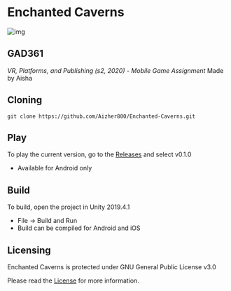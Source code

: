 # Enchanted Caverns
![img](https://imgur.com/JHaV6mc.png)

## GAD361 
_VR, Platforms, and Publishing (s2, 2020) - Mobile Game Assignment_
Made by Aisha

## Cloning
```
git clone https://github.com/Aizher800/Enchanted-Caverns.git
```
## Play

To play the current version, go to the [Releases](https://github.com/Aizher800/Enchanhted-Caverns/releases)
and select v0.1.0
*  Available for Android only

## Build

To build, open the project in Unity 2019.4.1
* File -> Build and Run
* Build can be compiled for Android and iOS

## Licensing 
Enchanted Caverns is protected under GNU General Public License v3.0

Please read the [License](https://github.com/Aizher800/Enchanted-Caverns/blob/main/LICENSE) for more information.
